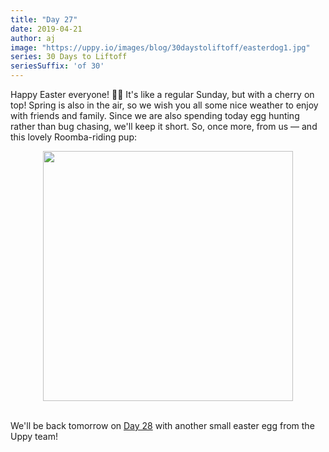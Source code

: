 ```yaml
---
title: "Day 27"
date: 2019-04-21
author: aj
image: "https://uppy.io/images/blog/30daystoliftoff/easterdog1.jpg"
series: 30 Days to Liftoff
seriesSuffix: 'of 30'
---
```


Happy Easter everyone! :egg::rabbit: It's like a regular Sunday, but with a cherry on top! Spring is also in the air, so we wish you all some nice weather to enjoy with friends and family. Since we are also spending today egg hunting rather than bug chasing, we'll keep it short. So, once more, from us — and this lovely Roomba-riding pup:

<center><img width="400"  src="https://media.giphy.com/media/OdL7yHj11i3Xa/giphy.gif"><br/><br/></center>

<!--more-->

We'll be back tomorrow on [Day 28](/blog/2019/04/liftoff-28/) with another small easter egg from the Uppy team!
